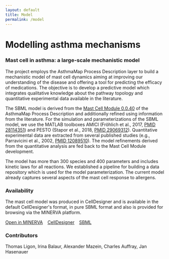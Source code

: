 ```yaml
---
layout: default
title: Model
permalink: /model
---
```


# Modelling asthma mechanisms

### Mast cell in asthma: a large-scale mechanistic model

The project employs the AsthmaMap Process Description layer to build a mechanistic model of mast cell dynamics aiming at improving our understanding of the disease and offering a tool for predicting the efficacy of medications. The objective is to develop a predictive model which integrates qualitative knowledge about the pathway topology and quantitative experimental data available in the literature.  

The SBML model is derived from the [Mast Cell Module 0.0.40](/bm) of the AsthmaMap Process Description and additionally refined using information from the literature. For the simulation and parameterizations of the SBML model, we use the MATLAB toolboxes AMICI (Fröhlich et al., 2017, [PMID 28114351](https://www.ncbi.nlm.nih.gov/pubmed/28114351)) and PESTO (Stapor et al., 2018, [PMID 29069312](https://www.ncbi.nlm.nih.gov/pubmed/29069312)). Quantitative experimental data are extracted from several published studies (e.g., Parravicini et al., 2002, [PMID 12089510](https://www.ncbi.nlm.nih.gov/pubmed/12089510)). The model refinements derived from the quantitative analysis are fed back to the Mast Cell Module development. 

The model has more than 300 species and 400 parameters and includes kinetic laws for all reactions. We established a pipeline for building a data repository which is used for the model parameterization. The current model already captures several aspects of the mast cell response to allergens.  

### Availability

The mast cell model was produced in CellDesigner and is available in the default CellDesigner's format, in pure SBML format and also is provided for browsing via the MINERVA platform.  

[Open in MINERVA](https://asthma.uni.lu/minerva/index.xhtml?id=ASTHMA_V40_M07NoRules&x=10832&y=1752&zoom=6&) &ensp; 
[CellDesigner](/downloads/models/ASTHMA_V40_M07NoRules.xml) &ensp; 
[SBML]() &ensp; 


### Contributors

Thomas Ligon, Irina Balaur, Alexander Mazein, Charles Auffray, Jan Hasenauer




